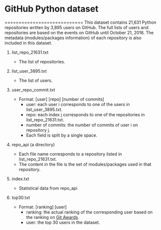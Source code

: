 # GitHub Python dataset
============================
This dataset contains 21,631 Python repositories written by 3,895 users on GitHub.
The full lists of users and repositories are based on the events on GitHub until October 21, 2016.
The metadata (modules/packages information) of each repository is also included in this dataset.

1. list_repo_21631.txt
    - The list of repositories.

2. list_user_3895.txt
    - The list of users.

3. user_repo_commit.txt
    - Format: [user] [repo] [number of commits]
        + user: each user i corresponds to one of the users in list_user_3895.txt.
        + repo: each index j corresponds to one of the repositories in list_repo_21631.txt.
        + number of commits: the number of commits of user i on repository j.
        + Each field is split by a single space.

4. repo_api (a directory)
    - Each file name corresponds to a repository listed in list_repo_21631.txt.
    - The content in the file is the set of modules/packages used in that repository.

5. index.txt
    - Statistical data from repo_api
    
6. top30.txt
    - Format: [ranking] [user]
        + ranking: the actual ranking of the corresponding user based on the ranking on <a href="http://github-awards.com/">Git Awards</a>.
        + user: the top 30 users in the dataset.


